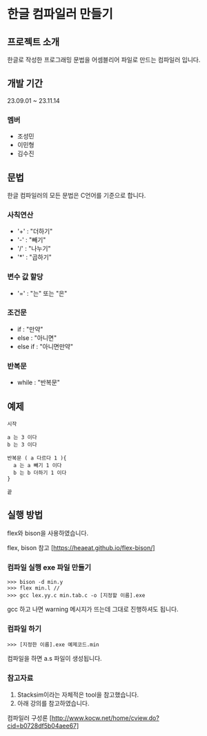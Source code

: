 # 한글 컴파일러 만들기

## 프로젝트 소개
한글로 작성한 프로그래밍 문법을 어셈블리어 파일로 만드는 컴파일러 입니다.

## 개발 기간
23.09.01 ~ 23.11.14

### 멤버
 - 조성민
 - 이민형
 - 김수진

## 문법
한글 컴파일러의 모든 문법은 C언어를 기준으로 합니다. 

### 사칙연산
 - '+' : "더하기"
 - '-' : "빼기"
 - '/' : "나누기"
 - '*' : "곱하기"
### 변수 값 할당
 - '=' : "는" 또는 "은"
### 조건문
 - if : "만약"
 - else : "아니면"
 - else if : "아니면만약"
### 반복문
 - while : "반복문"

## 예제 
```
시작

a 는 3 이다
b 는 3 이다

반복문 ( a 다르다 1 ){
  a 는 a 빼기 1 이다
  b 는 b 더하기 1 이다
}

끝
```
## 실행 방법
flex와 bison을 사용하였습니다.

flex, bison 참고 [https://heaeat.github.io/flex-bison/]

### 컴파일 실행 exe 파일 만들기
```
>>> bison -d min.y
>>> flex min.l // 
>>> gcc lex.yy.c min.tab.c -o [지정할 이름].exe
```
gcc 하고 나면 warning 메시지가 뜨는데 그대로 진행하셔도 됩니다.
### 컴파일 하기
```
>>> [지정한 이름].exe 예제코드.min
```
컴파일을 하면 a.s 파일이 생성됩니다.

### 참고자료
1) Stacksim이라는 자체적은 tool을 참고했습니다.
2) 아래 강의를 참고하였습니다.

컴파일러 구성론 [http://www.kocw.net/home/cview.do?cid=b0728df5b04aee67]
